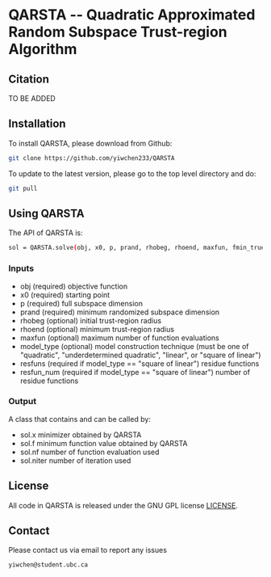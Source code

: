 # QARSTA -- Quadratic Approximated Random Subspace Trust-region Algorithm

## Citation
TO BE ADDED


## Installation
To install QARSTA, please download from Github:
```sh
git clone https://github.com/yiwchen233/QARSTA
```

To update to the latest version, please go to the top level directory and do:
```sh
git pull
```


## Using QARSTA
The API of QARSTA is:
```sh
sol = QARSTA.solve(obj, x0, p, prand, rhobeg, rhoend, maxfun, fmin_true, model_type, resfuns, resfun_num)
```

### Inputs
* obj         (required)  objective function
* x0          (required)  starting point
* p           (required)  full subspace dimension
* prand       (required)  minimum randomized subspace dimension
* rhobeg      (optional)  initial trust-region radius
* rhoend      (optional)  minimum trust-region radius
* maxfun      (optional)  maximum number of function evaluations
* model_type  (optional)  model construction technique (must be one of "quadratic", "underdetermined quadratic", "linear", or "square of linear")
* resfuns     (required if model_type == "square of linear")  residue functions
* resfun_num  (required if model_type == "square of linear")  number of residue functions

### Output
A class that contains and can be called by:
* sol.x   minimizer obtained by QARSTA
* sol.f   minimum function value obtained by QARSTA
* sol.nf  number of function evaluation used
* sol.niter  number of iteration used


## License 
All code in QARSTA is released under the GNU GPL license [LICENSE](/LICENSE).  


## Contact
Please contact us via email to report any issues
```sh
yiwchen@student.ubc.ca
```